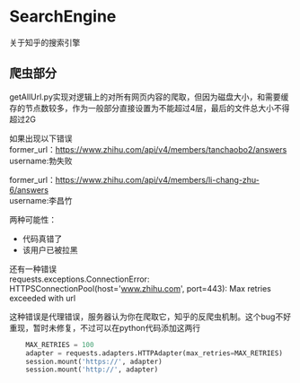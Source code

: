 # SearchEngine
关于知乎的搜索引擎
## 爬虫部分<br/>
getAllUrl.py实现对逻辑上的对所有网页内容的爬取，但因为磁盘大小，和需要缓存的节点数较多，作为一般部分直接设置为不能超过4层，最后的文件总大小不得超过2G

如果出现以下错误<br/>
former_url：https://www.zhihu.com/api/v4/members/tanchaobo2/answers<br/>
username:勃失败

former_url：https://www.zhihu.com/api/v4/members/li-chang-zhu-6/answers<br/>
username:李昌竹

两种可能性：
- 代码真错了
- 该用户已被拉黑

还有一种错误<br/>
requests.exceptions.ConnectionError: HTTPSConnectionPool(host='www.zhihu.com', port=443): Max retries exceeded with url

这种错误是代理错误，服务器认为你在爬取它，知乎的反爬虫机制。这个bug不好重现，暂时未修复，不过可以在python代码添加这两行

```python
    MAX_RETRIES = 100
    adapter = requests.adapters.HTTPAdapter(max_retries=MAX_RETRIES)
    session.mount('https://', adapter)
    session.mount('http://', adapter)
```
